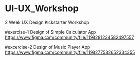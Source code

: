 # UI-UX_Workshop
 2 Week UX Design Kickstarter Workshop

#exercise-1
Design of Simple Calculator App
https://www.figma.com/community/file/1198281234582497557


#excercise-2
Design of Music Player App
https://www.figma.com/community/file/1198277582652334355

